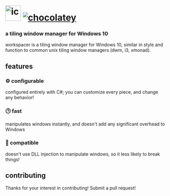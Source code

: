 # <img src="https://rawcdn.githack.com/sitiom/chocolatey-packages/main/icons/workspacer.png" alt="icon" width="48" height="48"/> [![chocolatey](https://img.shields.io/chocolatey/v/workspacer.install.svg?color=red&label=workspacer.install)](https://chocolatey.org/packages/workspacer.install)

### a tiling window manager for Windows 10

workspacer is a tiling window manager for Windows 10, similar in style and function to common unix tiling window managers (dwm, i3, xmonad).

## features

### ⚙️ configurable

configured entirely with C#; you can customize every piece, and change any behavior!

### 🕒 fast

manipulates windows instantly, and doesn't add any significant overhead to Windows

### 🚫 compatible

doesn't use DLL injection to manipulate windows, so it less likely to break things!

## contributing

Thanks for your interest in contributing! Submit a pull request!
